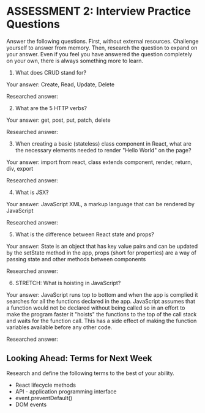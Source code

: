 # ASSESSMENT 2: Interview Practice Questions

Answer the following questions. First, without external resources. Challenge yourself to answer from memory. Then, research the question to expand on your answer. Even if you feel you have answered the question completely on your own, there is always something more to learn.

1. What does CRUD stand for?

  Your answer: Create, Read, Update, Delete

  Researched answer:



2. What are the 5 HTTP verbs?

  Your answer: get, post, put, patch, delete

  Researched answer:



3. When creating a basic (stateless) class component in React, what are the necessary elements needed to render "Hello World" on the page?

  Your answer: import from react, class extends component, render, return, div, export

  Researched answer:



4. What is JSX?

  Your answer: JavaScript XML, a markup language that can be rendered by JavaScript

  Researched answer:



5. What is the difference between React state and props?

  Your answer: State is an object that has key value pairs and can be updated by the setState method in the app, props (short for properties) are a way of passing state and other methods between components

  Researched answer:



6. STRETCH: What is hoisting in JavaScript?

  Your answer: JavaScript runs top to bottom and when the app is complied it searches for all the functions declared in the app. JavaScript assumes that a function would not be declared without being called so in an effort to make the program faster it "hoists" the functions to the top of the call stack and waits for the function call. This has a side effect of making the function variables available before any other code.

  Researched answer:



## Looking Ahead: Terms for Next Week

Research and define the following terms to the best of your ability.

- React lifecycle methods
- API - application programming interface
- event.preventDefault()
- DOM events
